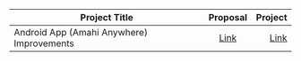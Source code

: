 | Project Title      |  Proposal          | Project  |
| ------------- |:-------------:| -----:|
| Android App (Amahi Anywhere) Improvements| [Link](https://drive.google.com/drive/u/1/folders/0BxF0CJgMqEzkVUpNakNXNUswTnc) | [Link](https://summerofcode.withgoogle.com/archive/2017/projects/5989565433118720/) |
